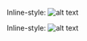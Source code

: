 Inline-style: 
![alt text](http://i42.tinypic.com/rcuijt.png "Logo Title Text 1")

Inline-style: 
![alt text](http://i43.tinypic.com/10qids7.jpg "Logo Title Text 1")
